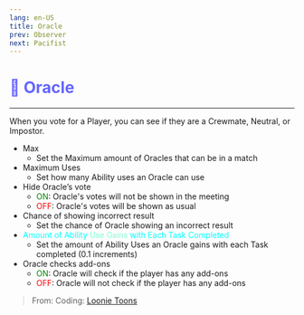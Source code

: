 ```yaml
---
lang: en-US
title: Oracle
prev: Observer
next: Pacifist
---
```


# <font color="#6666ff">🔮 <b>Oracle</b></font> <Badge text="Support" type="tip" vertical="middle"/>
---

When you vote for a Player, you can see if they are a Crewmate, Neutral, or Impostor.
* Max
  * Set the Maximum amount of Oracles that can be in a match
* Maximum Uses
  * Set how many Ability uses an Oracle can use
* Hide Oracle’s vote
  * <font color=green>ON</font>: Oracle's votes will not be shown in the meeting
  * <font color=red>OFF</font>: Oracle's votes will be shown as usual
* Chance of showing incorrect result
  * Set the chance of Oracle showing an incorrect result
* <font color=#00ffff>Amount of Ability</font> <font color=#7fffd2>Use Gains</font> <font color=#00ffff>with Each Task Completed</font>
  * Set the amount of Ability Uses an Oracle gains with each Task completed (0.1 increments)
* Oracle checks add-ons
  * <font color=green>ON</font>: Oracle will check if the player has any add-ons
  * <font color=red>OFF</font>: Oracle will not check if the player has any add-ons

> From: Coding: [Loonie Toons](https://github.com/Loonie-Toons)
